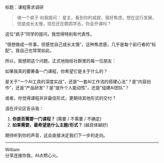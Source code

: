标题：课程需求调研

> 做一个疯子 向我提问：
> 星主，看到你的成就，我好焦虑，想在这行发展，但是成长太慢，现在还在鹦鹉学舌。你会开课吗？

这位“疯子”同学的提问，我觉得特别有代表性。

“很想做成一件事，但感觉自己成长太慢”，这种焦虑感，几乎是每个前行者的“标配”。我自己也常常如此。

所以，我想把这个问题，正式地抛给社群里的每一位朋友：

如果我真的要筹备一门课程，你希望它是关于什么的？

是关于“一个AI工具的深度实战”，还是“一套AI工作流的搭建心法”？是“内容创作”，还是“产品研发”？是“提升个人能动性”，还是“组建AI团队”？

或者，你觉得课程并非最佳形式，更期待其他形式的交付？

请在评论区告诉我：
1.  **你是否需要一门课程？** (需要 / 不需要 / 不确定)
2.  **如果需要，最希望是什么主题/形式？** (越具体越好)

期待听到你的声音，这会直接决定我们下一步的走向。

---
William \
分享连接你我，AI点燃心火。 